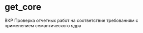 # get_core
ВКР Проверка отчетных работ на соответствие требованиям с применением семантического ядра
